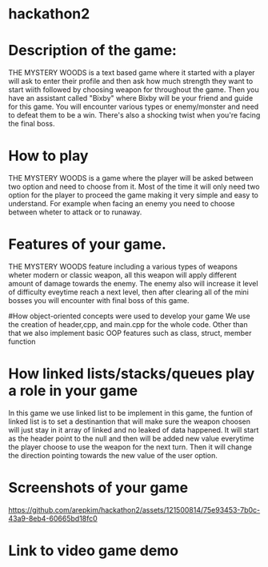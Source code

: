 # hackathon2
# Description of the game:
THE MYSTERY WOODS is a text based game where it started with a player will ask to enter their profile and then ask how much strength 
they want to start wiith followed by choosing weapon for throughout the game. Then you have an assistant called "Bixby" where Bixby
will be your friend and guide for this game. You will encounter various types or enemy/monster and need to defeat them to be a win. 
There's also a shocking twist when you're facing the final boss.

# How to play
THE MYSTERY WOODS is a game where the player will be asked between two option and need to choose from it. Most of the time it will
only need two option for the player to proceed the game making it very simple and easy to understand. For example when facing an 
enemy you need to choose between wheter to attack or to runaway.

# Features of your game.
THE MYSTERY WOODS feature including a various types of weapons wheter modern or classic weapon, all this weapon will apply different
amount of damage towards the enemy. The enemy also will increase it level of difficulty eveytime reach a next level, then after clearing 
all of the mini bosses you will encounter with  final boss of this game.

#How object-oriented concepts were used to develop your game
We use the creation of header,cpp, and main.cpp for the whole code. Other than that we also implement basic OOP features such as 
class, struct, member function 

# How linked lists/stacks/queues play a role in your game
In this game we use linked list to be implement in this game, the funtion of linked list is to set a destinantion that will make sure 
the weapon choosen will just stay in it array of linked and no leaked of data happened. It will start as the header point to the null 
and then will be added new value everytime the player choose to use the weapon for the next turn. Then it will change the direction 
pointing towards the new value of the user option.

# Screenshots of your game
https://github.com/arepkim/hackathon2/assets/121500814/75e93453-7b0c-43a9-8eb4-60665bd18fc0

# Link to video game demo


